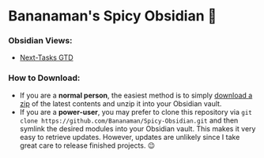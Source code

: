 # Bananaman's Spicy Obsidian 🍌

### Obsidian Views:

- [Next-Tasks GTD](Views/Next-Tasks/README.md)


### How to Download:

- If you are a **normal person**, the easiest method is to simply [download a zip](https://github.com/Bananaman/Spicy-Obsidian/archive/main.zip) of the latest contents and unzip it into your Obsidian vault.
- If you are a **power-user**, you may prefer to clone this repository via `git clone https://github.com/Bananaman/Spicy-Obsidian.git` and then symlink the desired modules into your Obsidian vault. This makes it very easy to retrieve updates. However, updates are unlikely since I take great care to release finished projects. 😉
